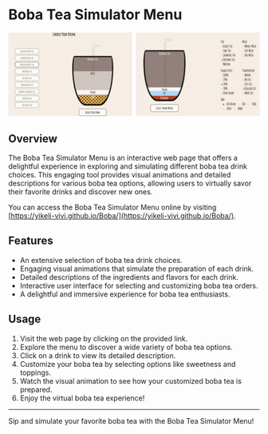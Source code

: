 # Boba Tea Simulator Menu

![Boba Tea Simulator Menu](./boba.png)

## Overview

The Boba Tea Simulator Menu is an interactive web page that offers a delightful experience in exploring and simulating different boba tea drink choices. This engaging tool provides visual animations and detailed descriptions for various boba tea options, allowing users to virtually savor their favorite drinks and discover new ones.

You can access the Boba Tea Simulator Menu online by visiting [https://yikeli-vivi.github.io/Boba/](https://yikeli-vivi.github.io/Boba/).

## Features

- An extensive selection of boba tea drink choices.
- Engaging visual animations that simulate the preparation of each drink.
- Detailed descriptions of the ingredients and flavors for each drink.
- Interactive user interface for selecting and customizing boba tea orders.
- A delightful and immersive experience for boba tea enthusiasts.

## Usage

1. Visit the web page by clicking on the provided link.
2. Explore the menu to discover a wide variety of boba tea options.
3. Click on a drink to view its detailed description.
4. Customize your boba tea by selecting options like sweetness and toppings.
5. Watch the visual animation to see how your customized boba tea is prepared.
6. Enjoy the virtual boba tea experience!

---

Sip and simulate your favorite boba tea with the Boba Tea Simulator Menu!
